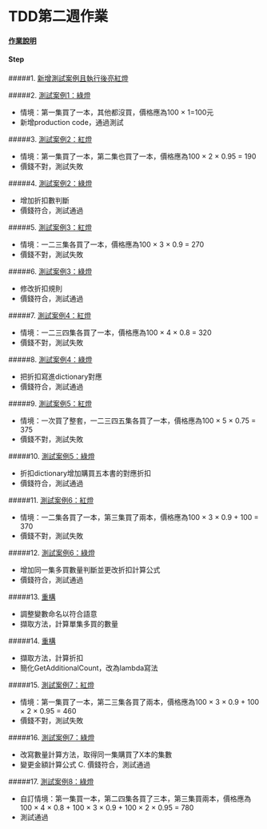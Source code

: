 # TDD第二週作業

#### [作業說明](https://githu-com/kcwang-tw/TDD-DayTwo/blob/master/PotterShoppingCart.Tests/User%20Story.txt)

#### Step
#####1. [新增測試案例且執行後亮紅燈](https://githu-com/kcwang-tw/TDD-DayTwo/commit/8a4d50fbb8e4e3d317eaf748ccc431203e8dd3da)

#####2. [測試案例1：綠燈](https://githu-com/kcwang-tw/TDD-DayTwo/commit/79e60eaf6fb85ebaf951f43848fa59a959acd8a3)
- 情境：第一集買了一本，其他都沒買，價格應為100 × 1=100元
- 新增production code，通過測試

#####3. [測試案例2：紅燈](https://githu-com/kcwang-tw/TDD-DayTwo/commit/0fb7af6254d3b79f4268022bad88c128c58fab56)
- 情境：第一集買了一本，第二集也買了一本，價格應為100 × 2 × 0.95 = 190
- 價錢不對，測試失敗

#####4. [測試案例2：綠燈](https://githu-com/kcwang-tw/TDD-DayTwo/commit/6e852bcc3aec4e044032adae0ff83c62043a24a6)
- 增加折扣數判斷
- 價錢符合，測試通過

#####5. [測試案例3：紅燈](https://githu-com/kcwang-tw/TDD-DayTwo/commit/3eac26eb7bcaf35cde89f13b34d7a537249436c4)
- 情境：一二三集各買了一本，價格應為100 × 3 × 0.9 = 270
- 價錢不對，測試失敗

#####6. [測試案例3：綠燈](https://githu-com/kcwang-tw/TDD-DayTwo/commit/e560e7ab372d9bf1af3d0c3cfa850e21e6dac4e3)
- 修改折扣規則
- 價錢符合，測試通過

#####7. [測試案例4：紅燈](https://githu-com/kcwang-tw/TDD-DayTwo/commit/7f1bd57494e368e9f0ec360dbd8d361460f534f0)
- 情境：一二三四集各買了一本，價格應為100 × 4 × 0.8 = 320
- 價錢不對，測試失敗

#####8. [測試案例4：綠燈](https://githu-com/kcwang-tw/TDD-DayTwo/commit/ce71882b4123a3764787218f720c2e5812102bd2)
- 把折扣寫進dictionary對應
- 價錢符合，測試通過

#####9. [測試案例5：紅燈](https://githu-com/kcwang-tw/TDD-DayTwo/commit/e63f307138548bb75bf7199c1aa7e97fec1cb085)
- 情境：一次買了整套，一二三四五集各買了一本，價格應為100 × 5 × 0.75 = 375
- 價錢不對，測試失敗

#####10. [測試案例5：綠燈](https://githu-com/kcwang-tw/TDD-DayTwo/commit/651af9c91b6ab514760ac65b2229d5f447b6b784)
- 折扣dictionary增加購買五本書的對應折扣
- 價錢符合，測試通過

#####11. [測試案例6：紅燈](https://githu-com/kcwang-tw/TDD-DayTwo/commit/d200c68acdddb2ab82cfada6fc70811b3aa67c10)
- 情境：一二集各買了一本，第三集買了兩本，價格應為100 × 3 × 0.9 + 100 = 370
- 價錢不對，測試失敗

#####12. [測試案例6：綠燈](https://githu-com/kcwang-tw/TDD-DayTwo/commit/3ce9d91afd0ab07be31d01d502ef609928a32c3f)
- 增加同一集多買數量判斷並更改折扣計算公式
- 價錢符合，測試通過

#####13. [重構](https://githu-com/kcwang-tw/TDD-DayTwo/commit/2be18213ddd99a272ecc468a11300ed06cb3785e)
- 調整變數命名以符合語意
- 擷取方法，計算單集多買的數量

#####14. [重構](https://githu-com/kcwang-tw/TDD-DayTwo/commit/b04cca04ae5c43e1a967f3112ec60251764f4bb8)
- 擷取方法，計算折扣
- 簡化GetAdditionalCount，改為lambda寫法

#####15. [測試案例7：紅燈](https://githu-com/kcwang-tw/TDD-DayTwo/commit/3ce9d91afd0ab07be31d01d502ef609928a32c3f)
- 情境：第一集買了一本，第二三集各買了兩本，價格應為100 × 3 × 0.9 + 100 × 2 × 0.95 = 460
- 價錢不對，測試失敗

#####16. [測試案例7：綠燈](https://githu-com/kcwang-tw/TDD-DayTwo/commit/b6b1a6193850536f5a77321527ddebb99dda77e6)
- 改寫數量計算方法，取得同一集購買了X本的集數
- 變更金額計算公式
C. 價錢符合，測試通過

#####17. [測試案例8：綠燈](https://githu-com/kcwang-tw/TDD-DayTwo/commit/c7f5009fbcf4ee04e4eadb424faf365dc6956118)
- 自訂情境：第一集買一本，第二四集各買了三本，第三集買兩本，價格應為100 × 4 × 0.8 + 100 × 3 × 0.9 + 100 × 2 × 0.95 = 780
- 測試通過
